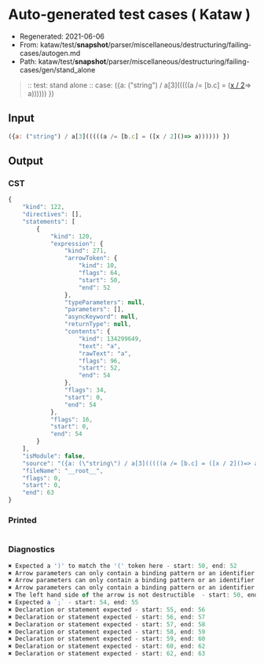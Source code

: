 # Auto-generated test cases ( Kataw )
- Regenerated: 2021-06-06
- From: kataw/test/__snapshot__/parser/miscellaneous/destructuring/failing-cases/autogen.md
- Path: kataw/test/__snapshot__/parser/miscellaneous/destructuring/failing-cases/gen/stand_alone
> :: test: stand alone
> :: case: ({a: ("string") / a[3](((((a /= [b.c] = ([x / 2]()=> a)))))) })
## Input

`````js
({a: ("string") / a[3](((((a /= [b.c] = ([x / 2]()=> a)))))) })
`````
## Output

### CST

```javascript
{
    "kind": 122,
    "directives": [],
    "statements": [
        {
            "kind": 120,
            "expression": {
                "kind": 271,
                "arrowToken": {
                    "kind": 10,
                    "flags": 64,
                    "start": 50,
                    "end": 52
                },
                "typeParameters": null,
                "parameters": [],
                "asyncKeyword": null,
                "returnType": null,
                "contents": {
                    "kind": 134299649,
                    "text": "a",
                    "rawText": "a",
                    "flags": 96,
                    "start": 52,
                    "end": 54
                },
                "flags": 34,
                "start": 0,
                "end": 54
            },
            "flags": 16,
            "start": 0,
            "end": 54
        }
    ],
    "isModule": false,
    "source": "({a: (\"string\") / a[3](((((a /= [b.c] = ([x / 2]()=> a)))))) })",
    "fileName": "__root__",
    "flags": 0,
    "start": 0,
    "end": 63
}
```

### Printed

```javascript

```

### Diagnostics

```javascript
✖ Expected a ')' to match the '(' token here - start: 50, end: 52
✖ Arrow parameters can only contain a binding pattern or an identifier - start: 25, end: 52
✖ Arrow parameters can only contain a binding pattern or an identifier - start: 24, end: 52
✖ Arrow parameters can only contain a binding pattern or an identifier - start: 23, end: 52
✖ The left hand side of the arrow is not destructible  - start: 50, end: 52
✖ Expected a `;` - start: 54, end: 55
✖ Declaration or statement expected - start: 55, end: 56
✖ Declaration or statement expected - start: 56, end: 57
✖ Declaration or statement expected - start: 57, end: 58
✖ Declaration or statement expected - start: 58, end: 59
✖ Declaration or statement expected - start: 59, end: 60
✖ Declaration or statement expected - start: 60, end: 62
✖ Declaration or statement expected - start: 62, end: 63

```

